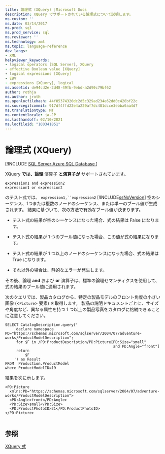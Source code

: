 ```yaml
---
title: 論理式 (XQuery) |Microsoft Docs
description: XQuery でサポートされている論理式について説明します。
ms.custom: ''
ms.date: 03/14/2017
ms.prod: sql
ms.prod_service: sql
ms.reviewer: ''
ms.technology: xml
ms.topic: language-reference
dev_langs:
- XML
helpviewer_keywords:
- logical operators [SQL Server], XQuery
- effective Boolean value [XQuery]
- logical expressions [XQuery]
- EBV
- expressions [XQuery], logical
ms.assetid: de94cd2e-2d48-49fb-9ebd-a2d90c79bf62
author: rothja
ms.author: jroth
ms.openlocfilehash: 44f05374320dc2d5c329ad234e62dd0c420bf22c
ms.sourcegitcommit: 917df4ffd22e4a229af7dc481dcce3ebba0aa4d7
ms.translationtype: MT
ms.contentlocale: ja-JP
ms.lasthandoff: 02/10/2021
ms.locfileid: "100341851"
---
```

# <a name="logical-expressions-xquery"></a>論理式 (XQuery)
[!INCLUDE [SQL Server Azure SQL Database ](../includes/applies-to-version/sqlserver.md)]

  XQuery **では、論理** 演算子 **と演算子が** サポートされています。  
  
```  
expression1 and expression2  
expression1 or expression2  
```  
  
 のテスト式では、 `expression1,``expression2` [!INCLUDE[ssNoVersion](../includes/ssnoversion-md.md)] 空のシーケンス、1つまたは複数のノードのシーケンス、または単一のブール値が生成されます。 結果に基づいて、次の方法で有効なブール値が決まります。  
  
-   テスト式の結果が空のシーケンスになった場合、式の結果は False になります。  
  
-   テスト式の結果が 1 つのブール値になった場合、この値が式の結果になります。  
  
-   テスト式の結果が 1 つ以上のノードのシーケンスになった場合、式の結果は True になります。  
  
-   それ以外の場合は、静的なエラーが発生します。  
  
 その後、論理 **and** および **or** 演算子は、標準の論理セマンティクスを使用して、式の結果のブール値に適用されます。  
  
 次のクエリでは、製品カタログから、特定の製品モデルのフロント角度の小さい画像 (<`Picture`> 要素) を取得します。 製品の説明ドキュメントごとに、サイズや角度など、異なる属性を持つ 1 つ以上の製品写真をカタログに格納できることに注意してください。  
  
```  
SELECT CatalogDescription.query('  
     declare namespace PD="https://schemas.microsoft.com/sqlserver/2004/07/adventure-works/ProductModelDescription";  
     for $F in /PD:ProductDescription/PD:Picture[PD:Size="small"   
                                                 and PD:Angle="front"]  
     return   
         $F   
    ') as Result  
FROM  Production.ProductModel  
where ProductModelID=19  
```  
  
 結果を次に示します。  
  
```  
<PD:Picture   
  xmlns:PD="https://schemas.microsoft.com/sqlserver/2004/07/adventure-works/ProductModelDescription">  
  <PD:Angle>front</PD:Angle>  
  <PD:Size>small</PD:Size>  
  <PD:ProductPhotoID>31</PD:ProductPhotoID>  
</PD:Picture>  
  
```  
  
## <a name="see-also"></a>参照  
 [XQuery 式](../xquery/xquery-expressions.md)  
  
  
